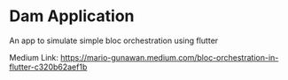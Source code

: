 # Dam Application

An app to simulate simple bloc orchestration using flutter

Medium Link: https://mario-gunawan.medium.com/bloc-orchestration-in-flutter-c320b62aef1b
